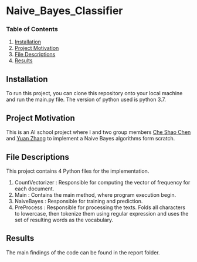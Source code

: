# Naive_Bayes_Classifier


### Table of Contents

1. [Installation](#installation)
2. [Project Motivation](#motivation)
3. [File Descriptions](#files)
4. [Results](#results)

## Installation <a name="installation"></a>

To run this project, you can clone this repository onto your local machine and run the main.py file. The version of python used is python 3.7. 


## Project Motivation<a name="motivation"></a>

This is an AI school project where I and two group members [Che Shao Chen](https://github.com/Bill1119) and [Yuan Zhang](https://github.com/FloatMineArm) to implement a Naive Bayes algorithms form scratch.


## File Descriptions <a name="files"></a>

This project contains 4 Python files for the implementation.
1. CountVectorizer : Responsible for computing the vector of frequency for each document.
2. Main : Contains the main method, where program execution begin.
3. NaiveBayes : Responsible for training and prediction.
4. PreProcess : Responsible for processing the texts. Folds all characters to lowercase, then tokenize them using 
 regular expression and uses the set of resulting words as the vocabulary.

## Results<a name="results"></a>

The main findings of the code can be found in the report folder.
